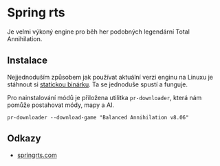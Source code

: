 Spring rts
==========

Je velmi výkoný engine pro běh her podobných legendární Total Annihilation.

Instalace
---------

Nejjednoduším způsobem jak používat aktuální verzi enginu na Linuxu je stáhnout si [statickou binárku](http://springrts.com/wiki/Download).
Ta se jednoduše spustí a funguje.

Pro nainstalování módů je přiložena utilitka `pr-downloader`, která nám pomůže postahovat módy, mapy a AI.

```
pr-downloader --download-game "Balanced Annihilation v8.06"
```


Odkazy
------

* [springrts.com](http://springrts.com)
